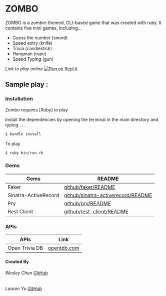 # ZOMBO 

ZOMBO is a zombie-themed, CLI-based game that was created with ruby.  It contains five mini games, including...
  - Guess the number (sword)
  - Speed entry (knife)
  - Trivia (candlestick)
  - Hangman (rope)
  - Speed Typing (gun)

*Link to play online*
[![Run on Repl.it](https://repl.it/badge/github/IdleScV/ZOMBO)](https://repl.it/github/IdleScV/ZOMBO)



## Sample play : 


### Installation

Zombo requires [Ruby] to play

Install the dependencies by opening the terminal in the main directory and typing . . .

```sh
$ bundle install
```
To play
```sh
$ ruby bin/run.rb
```

### Gems


| Gems | README |
| ------ | ------ |
| Faker | [github/faker/README][PlDb] |
| Sinatra-ActiveRecord | [github/sinatra-activerecord/README][PlGh] |
| Pry | [github/pry/README][PlGd] |
| Rest Client | [github/rest-client/README][PlOd] |


### APIs
| APIs | Link |
| ------ | ------ |
| Open Trivia DB | [opentdb.com][PlGf] |

#### Created By
###### Wesley Chen [GitHub](https://github.com/IdleScV)
###### Lauren Yu [GitHub](https://github.com/laurenyz)
 





   [PlDb]: <https://github.com/faker-ruby/faker/blob/master/README.md>
   [PlGh]: <https://github.com/sinatra-activerecord/sinatra-activerecord/blob/master/README.md>
   [PlGd]: <https://github.com/pry/pry/blob/master/README.md>
   [PlOd]: <https://github.com/rest-client/rest-client/blob/master/README.md>
   [PlGF]: <https://opentdb.com/api_config.php>
